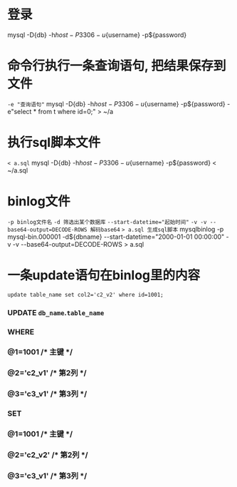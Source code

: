 # 登录
mysql -D{db} -h${host} -P3306 -u${username} -p${password}

# 命令行执行一条查询语句, 把结果保存到文件
`-e "查询语句"`
mysql -D{db} -h${host} -P3306 -u${username} -p${password} -e"select * from t where id=0;" > ~/a

# 执行sql脚本文件
`< a.sql`
mysql -D{db} -h${host} -P3306 -u${username} -p${password} < ~/a.sql

# binlog文件
`-p binlog文件名`
`-d 筛选出某个数据库`
`--start-datetime="起始时间"`
`-v -v --base64-output=DECODE-ROWS 解码base64`
`> a.sql 生成sql脚本`
mysqlbinlog -p mysql-bin.000001 -d${dbname} --start-datetime="2000-01-01 00:00:00" -v -v --base64-output=DECODE-ROWS > a.sql

# 一条update语句在binlog里的内容
`update table_name set col2='c2_v2' where id=1001;`
### UPDATE `db_name`.`table_name`
### WHERE
###   @1=1001 /* 主键 */
###   @2='c2_v1' /* 第2列 */
###   @3='c3_v1' /* 第3列 */
### SET
###   @1=1001 /* 主键 */
###   @2='c2_v2' /* 第2列 */
###   @3='c3_v1' /* 第3列 */